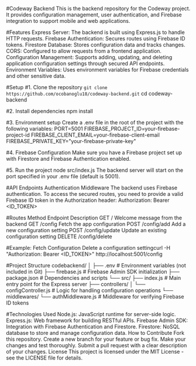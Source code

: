 #Codeway Backend
This is the backend repository for the Codeway project. It provides configuration management, user authentication, and Firebase integration to support mobile and web applications.

#Features
Express Server: The backend is built using Express.js to handle HTTP requests.
Firebase Authentication: Secures routes using Firebase ID tokens.
Firestore Database: Stores configuration data and tracks changes.
CORS: Configured to allow requests from a frontend application.
Configuration Management: Supports adding, updating, and deleting application configuration settings through secured API endpoints.
Environment Variables: Uses environment variables for Firebase credentials and other sensitive data.


#Setup
#1. Clone the repository
`git clone https://github.com/ocobanoglu18/codeway-backend.git`
cd codeway-backend

#2. Install dependencies
npm install

#3. Environment setup
Create a .env file in the root of the project with the following variables:
PORT=5001
FIREBASE_PROJECT_ID=your-firebase-project-id
FIREBASE_CLIENT_EMAIL=your-firebase-client-email
FIREBASE_PRIVATE_KEY="your-firebase-private-key"

#4. Firebase Configuration
Make sure you have a Firebase project set up with Firestore and Firebase Authentication enabled.

#5. Run the project
node src/index.js
The backend server will start on the port specified in your .env file (default is 5001).


#API Endpoints
Authentication Middleware
The backend uses Firebase authentication. To access the secured routes, you need to provide a valid Firebase ID token in the Authorization header:
Authorization: Bearer <ID_TOKEN>


#Routes
Method	Endpoint	Description
GET	/	Welcome message from the backend
GET	/config	Fetch the app configuration
POST	/config/add	Add a new configuration setting
POST	/config/update	Update an existing configuration setting
DELETE	/config/delete	

#Example: Fetch Configuration
Delete a configuration settingcurl -H "Authorization: Bearer <ID_TOKEN>" http://localhost:5001/config

#Project Structure
codebackend/
│
├── .env                 # Environment variables (not included in Git)
├── firebase.js          # Firebase Admin SDK initialization
├── package.json         # Dependencies and scripts
└── src/
    ├── index.js         # Main entry point for the Express server
    ├── controllers/
    │   └── configController.js  # Logic for handling configuration operations
    └── middlewares/
        └── authMiddleware.js    # Middleware for verifying Firebase ID tokens


#Technologies Used
Node.js: JavaScript runtime for server-side logic.
Express.js: Web framework for building RESTful APIs.
Firebase Admin SDK: Integration with Firebase Authentication and Firestore.
Firestore: NoSQL database to store and manage configuration data.
How to Contribute
Fork this repository.
Create a new branch for your feature or bug fix.
Make your changes and test thoroughly.
Submit a pull request with a clear description of your changes.
License
This project is licensed under the MIT License - see the LICENSE file for details.

